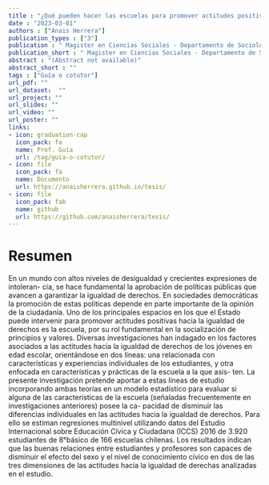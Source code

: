 ```yaml
---
title : "¿Qué pueden hacer las escuelas para promover actitudes positivas hacia la igualdad de derechos?"
date : "2023-03-01"
authors : ["Anais Herrera"]
publication_types : ["3"]
publication : " Magister en Ciencias Sociales - Departamento de Sociología, Facultad de Ciencias Sociales, Universidad de Chile. Santiago de Chile"
publication_short : " Magister en Ciencias Sociales - Departamento de Sociología, Facultad de Ciencias Sociales, Universidad de Chile. Santiago de Chile"
abstract : "(Abstract not available)"
abstract_short : ""
tags : ["Guía o cotutor"]
url_pdf: "" 
url_dataset:  "" 
url_project: "" 
url_slides: "" 
url_video: "" 
url_poster: "" 
links: 
- icon: graduation-cap 
  icon_pack: fa 
  name: Prof. Guía 
  url: /tag/guia-o-cotutor/ 
- icon: file 
  icon_pack: fa 
  name: Documento 
  url: https://anaisherrera.github.io/tesis/ 
- icon: file 
  icon_pack: fab 
  name: github 
  url: https://github.com/anaisherrera/tesis/
---
```

# Resumen
En un mundo con altos niveles de desigualdad y crecientes expresiones de intoleran- cia, se hace fundamental la aprobación de políticas públicas que avancen a garantizar la igualdad de derechos. En sociedades democráticas la promoción de estas políticas depende en parte importante de la opinión de la ciudadanía. Uno de los principales espacios en los que el Estado puede intervenir para promover actitudes positivas hacia la igualdad de derechos es la escuela, por su rol fundamental en la socialización de principios y valores. Diversas investigaciones han indagado en los factores asociados a las actitudes hacia la igualdad de derechos de los jóvenes en edad escolar, orientándose en dos líneas: una relacionada con características y experiencias individuales de los estudiantes, y otra enfocada en características y prácticas de la escuela a la que asis- ten. La presente investigación pretende aportar a estas líneas de estudio incorporando ambas teorías en un modelo estadístico para evaluar si alguna de las características de la escuela (señaladas frecuentemente en investigaciones anteriores) posee la ca- pacidad de disminuir las diferencias individuales en las actitudes hacia la igualdad de derechos. Para ello se estiman regresiones multinivel utilizando datos del Estudio Internacional sobre Educación Cívica y Ciudadana (ICCS) 2016 de 3.920 estudiantes de 8°básico de 166 escuelas chilenas. Los resultados indican que las buenas relaciones entre estudiantes y profesores son capaces de disminuir el efecto del sexo y el nivel de conocimiento cívico en dos de las tres dimensiones de las actitudes hacia la igualdad de derechas analizadas en el estudio.
